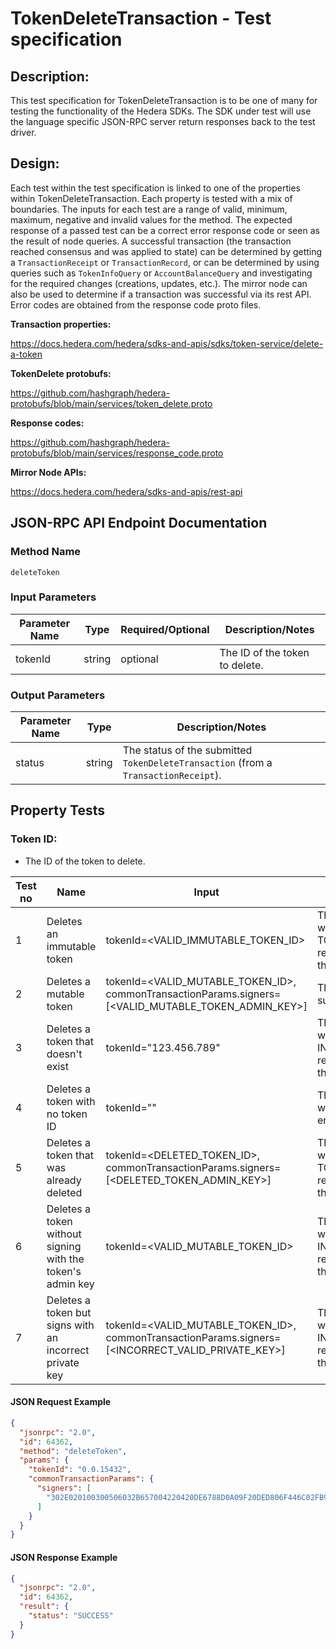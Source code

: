 # TokenDeleteTransaction - Test specification

## Description:
This test specification for TokenDeleteTransaction is to be one of many for testing the functionality of the Hedera SDKs. The SDK under test will use the language specific JSON-RPC server return responses back to the test driver.

## Design:
Each test within the test specification is linked to one of the properties within TokenDeleteTransaction. Each property is tested with a mix of boundaries. The inputs for each test are a range of valid, minimum, maximum, negative and invalid values for the method. The expected response of a passed test can be a correct error response code or seen as the result of node queries. A successful transaction (the transaction reached consensus and was applied to state) can be determined by getting a `TransactionReceipt` or `TransactionRecord`, or can be determined by using queries such as `TokenInfoQuery` or `AccountBalanceQuery` and investigating for the required changes (creations, updates, etc.). The mirror node can also be used to determine if a transaction was successful via its rest API. Error codes are obtained from the response code proto files.

**Transaction properties:**

https://docs.hedera.com/hedera/sdks-and-apis/sdks/token-service/delete-a-token

**TokenDelete protobufs:**

https://github.com/hashgraph/hedera-protobufs/blob/main/services/token_delete.proto

**Response codes:**

https://github.com/hashgraph/hedera-protobufs/blob/main/services/response_code.proto

**Mirror Node APIs:**

https://docs.hedera.com/hedera/sdks-and-apis/rest-api

## JSON-RPC API Endpoint Documentation

### Method Name

`deleteToken`

### Input Parameters

| Parameter Name    | Type   | Required/Optional | Description/Notes                                              |
|-------------------|--------|-------------------|----------------------------------------------------------------|
| tokenId           | string | optional          | The ID of the token to delete.                                 |

### Output Parameters

| Parameter Name | Type   | Description/Notes                                                                   |
|----------------|--------|-------------------------------------------------------------------------------------|
| status         | string | The status of the submitted `TokenDeleteTransaction` (from a `TransactionReceipt`). |

## Property Tests

### **Token ID:**

- The ID of the token to delete.

| Test no | Name                                                       | Input                                                                                               | Expected response                                                                   | Implemented (Y/N) |
|---------|------------------------------------------------------------|-----------------------------------------------------------------------------------------------------|-------------------------------------------------------------------------------------|-------------------|
| 1       | Deletes an immutable token                                 | tokenId=<VALID_IMMUTABLE_TOKEN_ID>                                                                  | The token deletion fails with an TOKEN_IS_IMMUTABLE response code from the network. | N                 |
| 2       | Deletes a mutable token                                    | tokenId=<VALID_MUTABLE_TOKEN_ID>, commonTransactionParams.signers=[<VALID_MUTABLE_TOKEN_ADMIN_KEY>] | The token deletion succeeds.                                                        | N                 |
| 3       | Deletes a token that doesn't exist                         | tokenId="123.456.789"                                                                               | The token deletion fails with an INVALID_TOKEN_ID response code from the network.   | N                 |
| 4       | Deletes a token with no token ID                           | tokenId=""                                                                                          | The token deletion fails with an SDK internal error.                                | N                 |
| 5       | Deletes a token that was already deleted                   | tokenId=<DELETED_TOKEN_ID>, commonTransactionParams.signers=[<DELETED_TOKEN_ADMIN_KEY>]             | The token deletion fails with an TOKEN_WAS_DELETED response code from the network.  | N                 |
| 6       | Deletes a token without signing with the token's admin key | tokenId=<VALID_MUTABLE_TOKEN_ID>                                                                    | The token deletion fails with an INVALID_SIGNATURE response code from the network.  | N                 |
| 7       | Deletes a token but signs with an incorrect private key    | tokenId=<VALID_MUTABLE_TOKEN_ID>, commonTransactionParams.signers=[<INCORRECT_VALID_PRIVATE_KEY>]   | The token deletion fails with an INVALID_SIGNATURE response code from the network.  | N                 |

#### JSON Request Example

```json
{
  "jsonrpc": "2.0",
  "id": 64362,
  "method": "deleteToken",
  "params": {
    "tokenId": "0.0.15432",
    "commonTransactionParams": {
      "signers": [
        "302E020100300506032B657004220420DE6788D0A09F20DED806F446C02FB929D8CD8D17022374AFB3739A1D50BA72C8"
      ]
    }
  }
}
```

#### JSON Response Example

```json
{
  "jsonrpc": "2.0",
  "id": 64362,
  "result": {
    "status": "SUCCESS"
  }
}
```
